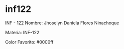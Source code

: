 # inf122
INF - 122
Nombre: Jhoselyn Daniela Flores Ninachoque

Materia: INF-122

Color Favorito:  #0000ff
